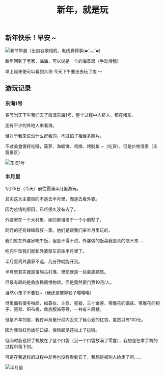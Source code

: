 ﻿---
published: 2023-01-22T16:35:00.000Z
title: 新年，就是玩
slug: xinnianjiushiwan
description: 新年快乐！早安新年回到了老家，临海，可以说是一个的海景房手动
tags: [记录]
featured: false
draft: false
excerpt: 新年快乐！早安新年回到了老家，临海，可以说是一个的海景房手动滑稽早上起来便可以看到大海今天下午要出去玩了捏游玩记录东海1号春节当天下午我们去了霞浦东海1号，整个过程中人挤人，都在堵车。还有不少的外地人
---

## 新年快乐！早安 ~

![春节早晨（出自谷歌相机，电线真碍事(▰˘︹˘▰)](https://blog.cll.tw/usr/uploads/2024/09/1905929712.webp)



新年回到了老家，临海，可以说是一个的海景房（手动滑稽）



早上起来便可以看到大海 今天下午要出去玩了捏 ～



## 游玩记录

### 东海1号

春节当天下午我们去了霞浦东海1号，整个过程中人挤人，都在堵车。



还有不少的外地人来看海。



但对于我来说没什么好看的，不过拍了相当多照片。



不过美食很好吃哦，菠萝、海蛎饼、鸡排、烤鱿鱼 ~（吃货），但是价格很贵（毕竟景区）



![东海1号](https://blog.cll.tw/usr/uploads/2024/09/934173954.webp)



### 半月里

1月25日（今天）前往霞浦半月里游玩。



其实这次主要目的不是去半月里，而是去看外婆。



因为疫情的原因，已经很久没有去了。



外婆家在一个大村里，她的家相当于一个小别墅了。



同行的还有婶婶叔叔一家。他们是跟我们来半月里玩的。 



我们就在外婆家吃午饭，但是不得不说，外婆做的饭菜我是真的吃不来……



吃完午饭我们就和外婆驱车前往半月里了。



半月里离外婆家不远，几分钟就能开到。



半月里其实就是畲族古村落，里面就是一些畲族建筑。



但最有趣的是畲族民间博物馆。但是竟然要门票10月/人。



当然小孩子不要钱~（~~我还是被算钱了嘤嘤嘤~~）



但里面有很多物品，如蓑衣、斗笠、瓷器、三寸金莲、带雕花的婚床、带雕花的柜子、瓷器、织布机、畲族服饰等等，一共有三层楼。 



但是不幸的是，我在半月里行程内丢失了我心爱的红包，虽然只有100元。



因为我将红包放在口袋，保险起见还拉上了拉链。



但同时我也将手机放在了这个口袋（另一个口袋放满了零食），我想是在拿手机的过程中落下的。



可是在我返程的过程中却再也没有看到它了，我想是被别人捡走了吧……



![半月里](https://blog.cll.tw/usr/uploads/2024/09/1253515056.webp)
